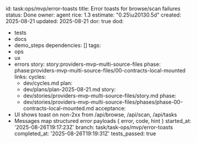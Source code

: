 id: task:ops/mvp/error-toasts
title: Error toasts for browse/scan failures
status: Done
owner: agent
rice: 1.3
estimate: "0.25\u20130.5d"
created: 2025-08-21
updated: 2025-08-21
dor: true
dod:
- tests
- docs
- demo_steps
dependencies: []
tags:
- ops
- ux
- errors
story: story:providers-mvp-multi-source-files
phase: phase:providers-mvp-multi-source-files/00-contracts-local-mounted
links:
  cycles:
  - dev/cycles.md
  plan:
  - dev/plans/plan-2025-08-21.md
  story:
  - dev/stories/providers-mvp-multi-source-files/story.md
  phase:
  - dev/stories/providers-mvp-multi-source-files/phases/phase-00-contracts-local-mounted.md
acceptance:
- UI shows toast on non-2xx from /api/browse, /api/scan, /api/tasks
- Messages map structured error payloads { error, code, hint }
started_at: '2025-08-26T19:17:23Z'
branch: task/task-ops/mvp/error-toasts
completed_at: '2025-08-26T19:19:31Z'
tests_passed: true